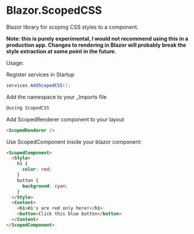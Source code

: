 # Blazor.ScopedCSS
Blazor library for scoping CSS styles to a component.

**Note: this is purely experimental, I would not recommend using this in a production app. 
Changes to rendering in Blazor will probably break the style extraction at some point in the future.**

Usage:

Register services in Startup
```csharp
services.AddScopedCSS();
```

Add the namespace to your _Imports file
```csharp
@using ScopedCSS
```

Add ScopedRenderer component to your layout
```html
<ScopedRenderer />
```

Use ScopedComponent inside your blazor component:
```html
<ScopedComponent>
  <Style>
    h1 {
      color: red;
    }
    button {
      background: cyan;
    }
  </Style>
  <Content>
    <h1>H1's are red only here!</h1>
    <button>Click this blue button</button>
  </Content>
</ScopedComponent>
```
